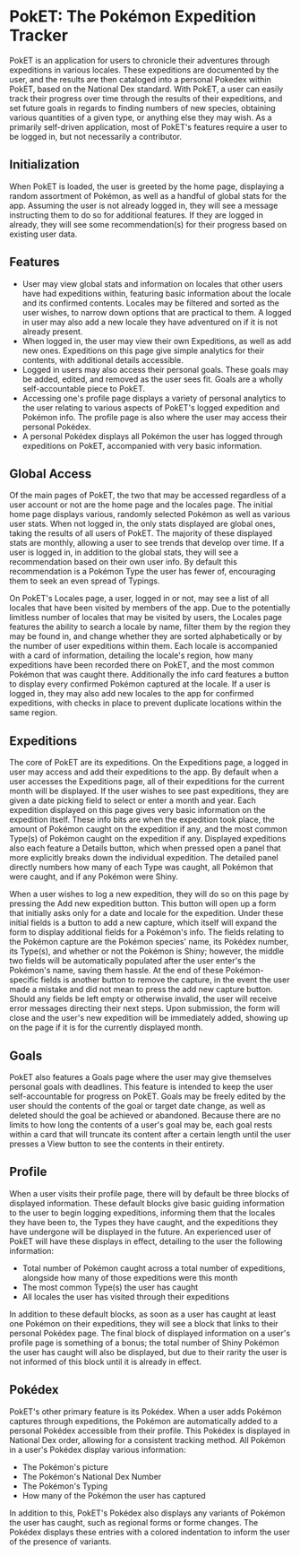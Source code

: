# PokET: The Pokémon Expedition Tracker

PokET is an application for users to chronicle their adventures through expeditions in various locales. These expeditions are documented by the user, and the results are then cataloged into a personal Pokedex within PokET, based on the National Dex standard. With PokET, a user can easily track their progress over time through the results of their expeditions, and set future goals in regards to finding numbers of new species, obtaining various quantities of a given type, or anything else they may wish. As a primarily self-driven application, most of PokET's features require a user to be logged in, but not necessarily a contributor.

## Initialization

When PokET is loaded, the user is greeted by the home page, displaying a random assortment of Pokémon, as well as a handful of global stats for the app. Assuming the user is not already logged in, they will see a message instructing them to do so for additional features. If they are logged in already, they will see some recommendation(s) for their progress based on existing user data.

## Features

* User may view global stats and information on locales that other users have had expeditions within, featuring basic information about the locale and its confirmed contents. Locales may be filtered and sorted as the user wishes, to narrow down options that are practical to them. A logged in user may also add a new locale they have adventured on if it is not already present.
* When logged in, the user may view their own Expeditions, as well as add new ones. Expeditions on this page give simple analytics for their contents, with additional details accessible.
* Logged in users may also access their personal goals. These goals may be added, edited, and removed as the user sees fit. Goals are a wholly self-accountable piece to PokET.
* Accessing one's profile page displays a variety of personal analytics to the user relating to various aspects of PokET's logged expedition and Pokémon info. The profile page is also where the user may access their personal Pokédex.
* A personal Pokédex displays all Pokémon the user has logged through expeditions on PokET, accompanied with very basic information.

## Global Access

Of the main pages of PokET, the two that may be accessed regardless of a user account or not are the home page and the locales page. The initial home page displays various, randomly selected Pokémon as well as various user stats. When not logged in, the only stats displayed are global ones, taking the results of all users of PokET. The majority of these displayed stats are monthly, allowing a user to see trends that develop over time. If a user is logged in, in addition to the global stats, they will see a recommendation based on their own user info. By default this recommendation is a Pokémon Type the user has fewer of, encouraging them to seek an even spread of Typings.

On PokET's Locales page, a user, logged in or not, may see a list of all locales that have been visited by members of the app. Due to the potentially limitless number of locales that may be visited by users, the Locales page features the ability to search a locale by name, filter them by the region they may be found in, and change whether they are sorted alphabetically or by the number of user expeditions within them. Each locale is accompanied with a card of information, detailing the locale's region, how many expeditions have been recorded there on PokET, and the most common Pokémon that was caught there. Additionally the info card features a button to display every confirmed Pokémon captured at the locale. If a user is logged in, they may also add new locales to the app for confirmed expeditions, with checks in place to prevent duplicate locations within the same region.

## Expeditions

The core of PokET are its expeditions. On the Expeditions page, a logged in user may access and add their expeditions to the app. By default when a user accesses the Expeditions page, all of their expeditions for the current month will be displayed. If the user wishes to see past expeditions, they are given a date picking field to select or enter a month and year. Each expedition displayed on this page gives very basic information on the expedition itself. These info bits are when the expedition took place, the amount of Pokémon caught on the expedition if any, and the most common Type(s) of Pokémon caught on the expedition if any. Displayed expeditions also each feature a Details button, which when pressed open a panel that more explicitly breaks down the individual expedition. The detailed panel directly numbers how many of each Type was caught, all Pokémon that were caught, and if any Pokémon were Shiny.

When a user wishes to log a new expedition, they will do so on this page by pressing the Add new expedition button. This button will open up a form that initially asks only for a date and locale for the expedition. Under these initial fields is a button to add a new capture, which itself will expand the form to display additional fields for a Pokémon's info. The fields relating to the Pokémon capture are the Pokémon species' name, its Pokédex number, its Type(s), and whether or not the Pokémon is Shiny; however, the middle two fields will be automatically populated after the user enter's the Pokémon's name, saving them hassle. At the end of these Pokémon-specific fields is another button to remove the capture, in the event the user made a mistake and did not mean to press the add new capture button. Should any fields be left empty or otherwise invalid, the user will receive error messages directing their next steps. Upon submission, the form will close and the user's new expedition will be immediately added, showing up on the page if it is for the currently displayed month.

## Goals

PokET also features a Goals page where the user may give themselves personal goals with deadlines. This feature is intended to keep the user self-accountable for progress on PokET. Goals may be freely edited by the user should the contents of the goal or target date change, as well as deleted should the goal be achieved or abandoned. Because there are no limits to how long the contents of a user's goal may be, each goal rests within a card that will truncate its content after a certain length until the user presses a View button to see the contents in their entirety.

## Profile

When a user visits their profile page, there will by default be three blocks of displayed information. These default blocks give basic guiding information to the user to begin logging expeditions, informing them that the locales they have been to, the Types they have caught, and the expeditions they have undergone will be displayed in the future. An experienced user of PokET will have these displays in effect, detailing to the user the following information:
* Total number of Pokémon caught across a total number of expeditions, alongside how many of those expeditions were this month
* The most common Type(s) the user has caught
* All locales the user has visited through their expeditions

In addition to these default blocks, as soon as a user has caught at least one Pokémon on their expeditions, they will see a block that links to their personal Pokédex page. The final block of displayed information on a user's profile page is something of a bonus; the total number of Shiny Pokémon the user has caught will also be displayed, but due to their rarity the user is not informed of this block until it is already in effect.

## Pokédex

PokET's other primary feature is its Pokédex. When a user adds Pokémon captures through expeditions, the Pokémon are automatically added to a personal Pokédex accessible from their profile. This Pokédex is displayed in National Dex order, allowing for a consistent tracking method. All Pokémon in a user's Pokédex display various information:
* The Pokémon's picture
* The Pokémon's National Dex Number
* The Pokémon's Typing
* How many of the Pokémon the user has captured

In addition to this, PokET's Pokédex also displays any variants of Pokémon the user has caught, such as regional forms or forme changes. The Pokédex displays these entries with a colored indentation to inform the user of the presence of variants.